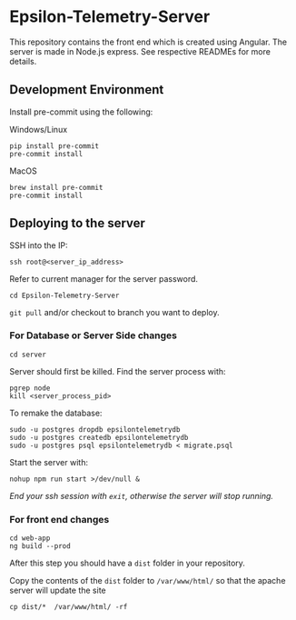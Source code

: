 # Epsilon-Telemetry-Server

This repository contains the front end which is created using Angular.
The server is made in Node.js express. See respective READMEs for more details.

## Development Environment

Install pre-commit using the following:

Windows/Linux
```console
pip install pre-commit
pre-commit install
```

MacOS
```console
brew install pre-commit
pre-commit install
```

## Deploying to the server

SSH into the IP:

`ssh root@<server_ip_address>`

Refer to current manager for the server password.

`cd Epsilon-Telemetry-Server`

`git pull` and/or checkout to branch you want to deploy.

### For Database or Server Side changes
`cd server`

Server should first be killed.
Find the server process with:
```
pgrep node
kill <server_process_pid>
```

To remake the database:

```
sudo -u postgres dropdb epsilontelemetrydb
sudo -u postgres createdb epsilontelemetrydb
sudo -u postgres psql epsilontelemetrydb < migrate.psql
```

Start the server with:

`nohup npm run start >/dev/null &`

*End your ssh session with `exit`, otherwise the server will stop running.*

### For front end changes
```
cd web-app
ng build --prod
```
After this step you should have a `dist` folder in your repository.

Copy the contents of the `dist` folder to `/var/www/html/` so that the apache server will update the site

`cp dist/*  /var/www/html/ -rf`

